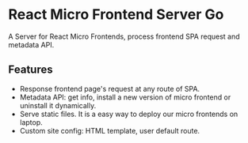 # React Micro Frontend Server Go

A Server for React Micro Frontends, process frontend SPA request and metadata API.

## Features

* Response frontend page's request at any route of SPA.
* Metadata API: get info, install a new version of micro frontend or uninstall it dynamically.
* Serve static files. It is a easy way to deploy our micro frontends on laptop.
* Custom site config: HTML template, user default route.
